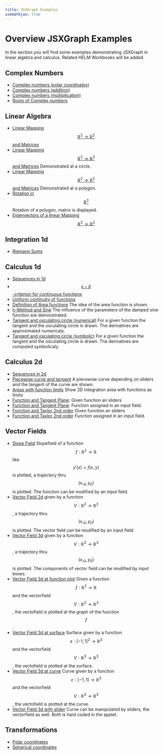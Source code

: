 ```yaml
---
title: JSXGraph Examples
usemathjax: true
---
```

# Overview JSXGraph Examples

In the section you will find some examples demonstrating JSXGraph in linear algebra and calculus. Related HELM Workbooks will be added.

## Complex Numbers
+ [Complex numbers (polar coordinates)](./ComplexNumberPolar.html)
+ [Complex numbers (addition)](./ComplexNumberAddition.html)
+ [Complex numbers (multiplication)](./ComplexNumberMultiplication.html)
+ [Roots of Complex numbers](./rootComplexNumbers.html)

## Linear Algebra
+ [Linear Mapping $$\mathbb{R}^2\to \mathbb{R}^2$$ and Matrices](./LinMappingMatricies.html)
+ [Linear Mapping $$\mathbb{R}^2\to \mathbb{R}^2$$ and Matrices](./LinMappingMatricesUnitCircle.html) Demonstrated at a circle.
+ [Linear Mapping $$\mathbb{R}^2\to \mathbb{R}^2$$ and Matrices](./LinMappingMatricesPolygon.html) Demonstrated at a polygon.
+ [Rotation in  $$\mathbb{R}^2$$ ](./LinMappingMatricesPolygonRotating.html) Rotation of a polygon, matrix is displayed.
+ [Eigenvectors of a linear Mapping $$\mathbb{R}^2\to \mathbb{R}^2$$](./Eigenvectores.html)


## Integration 1d

+ [Riemann Sums](./IntegrationRiemannSum.html)

## Calculus 1d
+ [Sequences in 1d](./ConvergenceSequencesEps.html)
+ [$$\epsilon-\delta$$-criterion for continuous functions](./Functions-e-d-continuity.html)
+ [Uniform continuity of functions](./Functions-uniform-continuity.html)
+ [Definition of Area functions](./FunctionsHyperbola.html) The idea of the area function is shown.
+ [h-Method and Sine](./FunctionsSinDamped.html) The influence of the parameters of the damped sine function are demonstrated.
+ [Tangent and osculating circle (numerical)](./OsculatingCircle-input-num.html) For a given function the tangent and the osculating circle is drawn. The derivatives are approximated numericaly.
+ [Tangent and osculating circle (symbolic)](./OsculatingCircle-input-num.html) For a given function the tangent and the osculating circle is drawn. The derivatives are computed symbolicaly.

## Calculus 2d
+ [Sequences in 2d](./ConvergenceSequences2D.html)  
+ [Piecewise curve and tangent](./Curve-Plain-Tangent.html) A piecewise curve depending on sliders and the tangent of the curve are shown.
+ [Areas with function limits](./Intgration2DfunctionLimits.html) Show 2D integration area with functions as limits 
+ [Function and Tangent Plane](./demo3d-pointOnSurface-Tagentplane.html): Given function an sliders
+ [Function and Tangent Plane](./demo3d-pointOnSurface-Tagentplane-input.html): Function assigned in an input field.
+ [Function and Taylor 2nd order](./demo3d-pointOnSurface-Taylor2.html) Given function an sliders
+ [Function and Taylor 2nd order](./demo3d-pointOnSurface-Taylor2-input.html) Function assigned in an input field.

## Vector Fields
+ [Slope Field](./slopefield-plot-input.html) Slopefield of a function $$f:\mathbb{R}^2\to\mathbb{R}$$ like $$y'(x)=f(x,y)$$ is plotted, a trajectory thru $$(x,_0,y_0)$$ is plotted. The function can be modified by an input field.
+ [Vector Field 2d](./vectorfield-plot-input.html) given by a function $$V:\mathbb{R}^2\to\mathbb{R}^2$$, a trajectory thru $$(x,_0,y_0)$$ is plotted. The vector field can be modified by an input field.
+ [Vector Field 3d](./vectorfield3D-plot-input.html) given by a function $$V:\mathbb{R}^3\to\mathbb{R}^3$$, a trajectory thru $$(x,_0,y_0)$$ is plotted. The components of vector field can be modified by input boxes.
+ [Vector Field 3d at function plot](./vectorfield3D-functionplot-input.html)  Given a function $$f:\mathbb{R}^2\to\mathbb{R}$$ and the vectorfield $$V:\mathbb{R}^3\to\mathbb{R}^3$$, the vectofield is plotted at the graph of the function $$f$$.
+ [Vector Field 3d at surface](./vectorfield3D-surface-input.html) Surface given by a function $$s:[-1,1]^2\to\mathbb{R}^3$$ and the vectorfield $$V:\mathbb{R}^3\to\mathbb{R}^3$$, the vectofield is plotted at the surface.
+ [Vector Field 3d at curve](./vectorfield3D-curve-input.html) Curve given by a function $$c:[-1,1]\to\mathbb{R}^3$$ and the vectorfield $$V:\mathbb{R}^3\to\mathbb{R}^3$$, the vectofield is plotted at the curve.
+ [Vector Field 3d with slider](./vectorfield3D-curve-slider.html) Curve can be manipulated by sliders, the vectorfield as well. Both is hard coded in the applet.

## Transformations
+ [Polar coordinates](./IntArea2D-polarKoord.html)
+ [Spherical coordinates](./demo3d-sphere4.html)